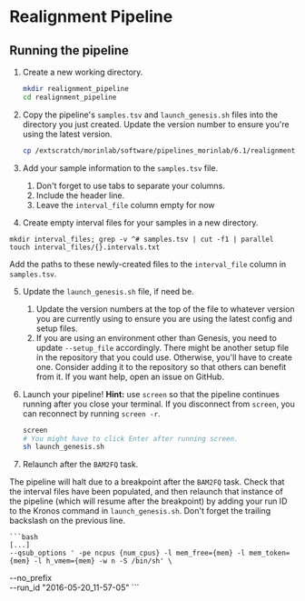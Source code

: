 # Realignment Pipeline

## Running the pipeline

1. Create a new working directory.

	```bash
	mkdir realignment_pipeline
	cd realignment_pipeline
	```

2. Copy the pipeline's `samples.tsv` and `launch_genesis.sh` files into the directory you just created. Update the version number to ensure you're using the latest version.
	
	```bash
	cp /extscratch/morinlab/software/pipelines_morinlab/6.1/realignment_pipeline/{samples.tsv,launch_genesis.sh} .
	```
	
3. Add your sample information to the `samples.tsv` file. 

	1. Don't forget to use tabs to separate your columns.
	2. Include the header line.
	3. Leave the `interval_file` column empty for now

4. Create empty interval files for your samples in a new directory.

  ```mkdir interval_files; grep -v ^# samples.tsv | cut -f1 | parallel touch interval_files/{}.intervals.txt```
  
  Add the paths to these newly-created files to the `interval_file` column in `samples.tsv`.

5. Update the `launch_genesis.sh` file, if need be. 

	1. Update the version numbers at the top of the file to whatever version you are currently using to ensure you are using the latest config and setup files. 
	2. If you are using an environment other than Genesis, you need to update `--setup_file` accordingly. There might be another setup file in the repository that you could use. Otherwise, you'll have to create one. Consider adding it to the repository so that others can benefit from it. If you want help, open an issue on GitHub. 

6. Launch your pipeline! **Hint:** use `screen` so that the pipeline continues running after you close your terminal. If you disconnect from `screen`, you can reconnect by running `screen -r`. 

	```bash
	screen
	# You might have to click Enter after running screen.
	sh launch_genesis.sh
	```

7. Relaunch after the `BAM2FQ` task.
 
  The pipeline will halt due to a breakpoint after the `BAM2FQ` task. Check that the interval files have been populated, and then relaunch that instance of the pipeline (which will resume after the breakpoint) by adding your run ID to the Kronos command in `launch_genesis.sh`. Don't forget the trailing backslash on the previous line.

	```bash
	[...]
	--qsub_options ' -pe ncpus {num_cpus} -l mem_free={mem} -l mem_token={mem} -l h_vmem={mem} -w n -S /bin/sh' \
  --no_prefix \
  --run_id "2016-05-20_11-57-05"
	```
